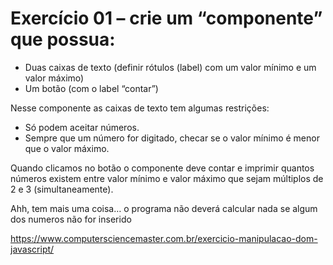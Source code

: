 # ****Exercício** 01** – crie um “componente” que possua:

- Duas caixas de texto (definir rótulos (label) com um valor mínimo e um valor máximo)
- Um botão (com o label “contar”)

Nesse componente as caixas de texto tem algumas restrições:

- Só podem aceitar números.
- Sempre que um número for digitado, checar se o valor mínimo é menor que o valor máximo.

Quando clicamos no botão o componente deve contar e imprimir quantos números existem entre valor mínimo e valor máximo que sejam múltiplos de 2 e 3 (simultaneamente).

Ahh, tem mais uma coisa… o programa não deverá calcular nada se algum dos numeros não for inserido

https://www.computersciencemaster.com.br/exercicio-manipulacao-dom-javascript/
